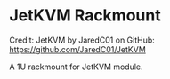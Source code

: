 # JetKVM Rackmount

Credit: JetKVM by JaredC01 on GitHub: https://github.com/JaredC01/JetKVM

A 1U rackmount for JetKVM module.
